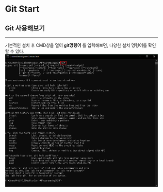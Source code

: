 # Git Start

## Git 사용해보기

<hr/>

기본적인 설치 후 CMD창을 열어 **git명령어** 를 입력해보면, 다양한 설치 명령어를 확인할 수 있다.  
<img src='./img/1_CommandGit.png' width='700'></img>

